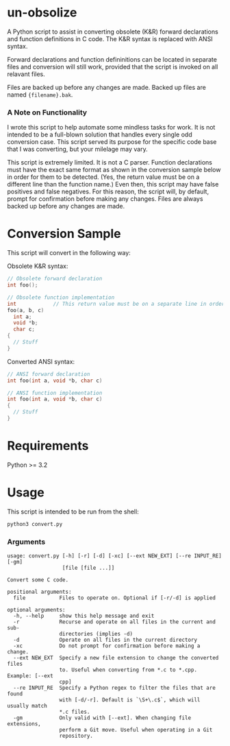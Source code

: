# un-obsolize

A Python script to assist in converting obsolete (K&R) forward declarations and function definitions in C code. The K&R syntax is replaced with ANSI syntax.

Forward declarations and function defininitions can be located in separate files and conversion will still work, provided that the script is invoked on all relavant files.

Files are backed up before any changes are made. Backed up files are named `{filename}.bak`.

### A Note on Functionality
I wrote this script to help automate some mindless tasks for work. It is not intended to be a full-blown solution that handles every single odd conversion case. This script served its purpose for the specific code base that I was converting, but your milelage may vary.

This script is extremely limited. It is not a C parser. Function declarations must have the exact same format as shown in the conversion sample below in order for them to be detected. (Yes, the return value must be on a different line than the function name.) Even then, this script may have false positives and false negatives. For this reason, the script will, by default, prompt for confirmation before making any changes. Files are always backed up before any changes are made.

# Conversion Sample
This script will convert in the following way:

Obsolete K&R syntax:
```C
// Obsolete forward declaration
int foo();

// Obsolete function implementation
int            // This return value must be on a separate line in order for it to be detected
foo(a, b, c)
  int a;
  void *b;
  char c;
{
  // Stuff
}
```

Converted ANSI syntax:
```C
// ANSI forward declaration
int foo(int a, void *b, char c)

// ANSI function implementation
int foo(int a, void *b, char c)
{
  // Stuff
}
```

# Requirements
Python >= 3.2

# Usage
This script is intended to be run from the shell:

```bash
python3 convert.py
```
### Arguments
```
usage: convert.py [-h] [-r] [-d] [-xc] [--ext NEW_EXT] [--re INPUT_RE] [-gm]
                  [file [file ...]]

Convert some C code.

positional arguments:
  file           Files to operate on. Optional if [-r/-d] is applied

optional arguments:
  -h, --help     show this help message and exit
  -r             Recurse and operate on all files in the current and sub-
                 directories (implies -d)
  -d             Operate on all files in the current directory
  -xc            Do not prompt for confirmation before making a change.
  --ext NEW_EXT  Specify a new file extension to change the converted files
                 to. Useful when converting from *.c to *.cpp. Example: [--ext
                 cpp]
  --re INPUT_RE  Specify a Python regex to filter the files that are found
                 with [-d/-r]. Default is `\S+\.c$`, which will usually match
                 *.c files.
  -gm            Only valid with [--ext]. When changing file extensions,
                 perform a Git move. Useful when operating in a Git
                 repository.
```
